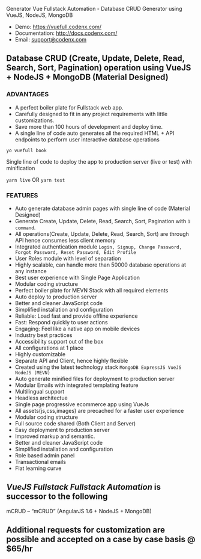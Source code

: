 Generator Vue Fullstack Automation - Database CRUD Generator using VueJS, NodeJS, MongoDB

- Demo: <a href="https://vuefull.codenx.com/" rel="nofollow">https://vuefull.codenx.com/</a>
- Documentation: <a href="https://vuefull.codenx.com/" rel="nofollow">http://docs.codenx.com/</a>
- Email: support@codenx.com

Database CRUD (Create, Update, Delete, Read, Search, Sort, Pagination) operation using VueJS + NodeJS + MongoDB (Material Designed)
------------

<h3 id="item-description__advantages">ADVANTAGES</h3>

- A perfect boiler plate for Fullstack web app. 
- Carefully designed to fit in any project requirements with little customizations. 
- Save more than 100 hours of development and deploy time.
- A single line of code auto generates all the required HTML + API endpoints to perform user interactive database operations

```yo vuefull book```

Single line of code to deploy the app to production server (live or test) with minification

`yarn live`
OR
`yarn test`


<h3 id="item-description__features">FEATURES</h3>

- Auto generate database admin pages with single line of code (Material Designed)
- Generate Create, Update, Delete, Read, Search, Sort, Pagination with `1 command`.
- All operations(Create, Update, Delete, Read, Search, Sort) are through API hence consumes less client memory
- Integrated authentication module `Login, Signup, Change Password, Forgot Password, Reset Password, Edit Profile`
- User Roles module with level of separation
- Highly scalable, can handle more than 50000 database operations at any instance
- Best user experience with Single Page Application
- Modular coding structure
- Perfect boiler plate for MEVN Stack with all required elements
- Auto deploy to production server
- Better and cleaner JavaScript code
- Simplified installation and configuration
- Reliable: Load fast and provide offline experience
- Fast: Respond quickly to user actions
- Engaging: Feel like a native app on mobile devices
- Industry best practices
- Accessibility support out of the box
- All configurations at 1 place
- Highly customizable 
- Separate API and Client, hence highly flexible
- Created using the latest technology stack `MongoDB ExpressJS VueJS NodeJS (MEVN)`
- Auto generate minified files for deployment to production server
- Modular Emails with integrated templating feature
- Multilingual support
- Headless architectue
- Single page progressive ecommerce app using VueJs
- All assets(js,css,images) are precached for a faster user experience
- Modular coding structure
- Full source code shared (Both Client and Server)
- Easy deployment to production server
- Improved markup and semantic.
- Better and cleaner JavaScript code
- Simplified installation and configuration
- Role based admin panel 
- Transactional emails
- Flat learning curve

*VueJS Fullstack Fullstack Automation* is successor to the following
--------
mCRUD – “mCRUD” (AngularJS 1.6 + NodeJS + MongoDB) 

<h2 id="item-description__additional-requests-for-customization-are-possible-and-accepted-on-a-case-by">Additional requests for customization are possible and accepted on a case by case basis @ $65/hr</h2>